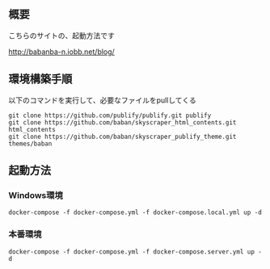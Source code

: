 ## 概要

こちらのサイトの、起動方法です

http://babanba-n.iobb.net/blog/

## 環境構築手順

以下のコマンドを実行して、必要なファイルをpullしてくる

```
git clone https://github.com/publify/publify.git publify
git clone https://github.com/baban/skyscraper_html_contents.git html_contents 
git clone https://github.com/baban/skyscraper_publify_theme.git themes/baban
```

## 起動方法

### Windows環境

```
docker-compose -f docker-compose.yml -f docker-compose.local.yml up -d
```

### 本番環境

```
docker-compose -f docker-compose.yml -f docker-compose.server.yml up -d
```
